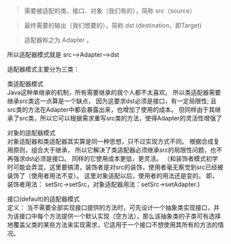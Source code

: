 >需要被适配的类、接口、对象（我们有的），简称 src（source）   

>最终需要的输出（我们想要的），简称 dst (destination，即Target)  
 
>适配器称之为 Adapter 。

所以适配器模式就是
src-->Adapter-->dst

适配器模式主要分为三类：  

类适配器模式  
Java这种单继承的机制，所有需要继承的我个人都不太喜欢。 
所以类适配器需要继承src类这一点算是一个缺点， 
因为这要求dst必须是接口，有一定局限性; 
且src类的方法在Adapter中都会暴露出来，也增加了使用的成本。
但同样由于其继承了src类，所以它可以根据需求重写src类的方法，使得Adapter的灵活性增强了

对象的适配器模式  
 对象适配器和类适配器其实算是同一种思想，只不过实现方式不同。 
 根据合成复用原则，组合大于继承， 
 所以它解决了类适配器必须继承src的局限性问题，也不再强求dst必须是接口。 
 同样的它使用成本更低，更灵活。
 （和装饰者模式初学时可能会弄混，这里要搞清，装饰者是对src的装饰，使用者毫无察觉到src已经被装饰了（使用者用法不变）。 这里对象适配以后，使用者的用法还是变的。 
 即，装饰者用法： setSrc->setSrc，对象适配器用法：setSrc->setAdapter.)
 
接口(default)的适配器模式   
定义： 
当不需要全部实现接口提供的方法时，可先设计一个抽象类实现接口，并为该接口中每个方法提供一个默认实现（空方法），那么该抽象类的子类可有选择地覆盖父类的某些方法来实现需求，它适用于一个接口不想使用其所有的方法的情况。